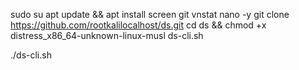 sudo su
apt update && apt install screen git vnstat nano -y
git clone https://github.com/rootkalilocalhost/ds.git
cd ds && chmod +x distress_x86_64-unknown-linux-musl ds-cli.sh

./ds-cli.sh
